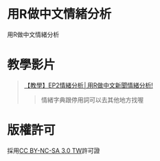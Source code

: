 # 用R做中文情緒分析
用R做中文情緒分析

# 教學影片
>[【教學】EP2情緒分析│用R做中文新聞情緒分析!](https://youtu.be/CXvKnqUcpkc "【教學】EP2情緒分析│用R做中文新聞情緒分析!")
>>情緒字典跟停用詞可以去其他地方找喔

# 版權許可
採用[CC BY-NC-SA 3.0 TW](https://creativecommons.org/licenses/by-nc-sa/3.0/tw/)許可證

